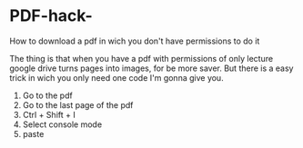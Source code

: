 # PDF-hack-
How to download a pdf in wich you don't have permissions to do it

The thing is that when you have a pdf with permissions of only lecture google drive turns pages into images, for be more saver. But there is a easy trick in wich you only need one code I'm gonna give you.

1. Go to the pdf
2. Go to the last page of the pdf
3. Ctrl + Shift + I
4. Select console mode
5. paste 
